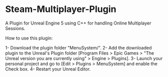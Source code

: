 # Steam-Multiplayer-Plugin
A Plugin for Unreal Engine 5 using C++ for handling Online Multiplayer Sessions.

How to use this plugin:

1- Download the plugin folder "MenuSystem/".
2- Add the downloaded plugin to the Unreal's Plugin folder [Program Files > Epic Games > "The Unreal version you are currently using" > Engine > Plugins].
3- Launch your personal project and go to [Edit > Plugins > MenuSystem] and enable the Check box.
4- Restart your Unreal Editor.